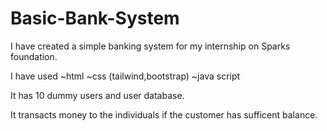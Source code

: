 # Basic-Bank-System

I have created a simple banking system for my internship on Sparks foundation.

I have used ~html ~css (tailwind,bootstrap) ~java script

It has 10 dummy users and user database.

It transacts money to the individuals if the customer has sufficent balance.
